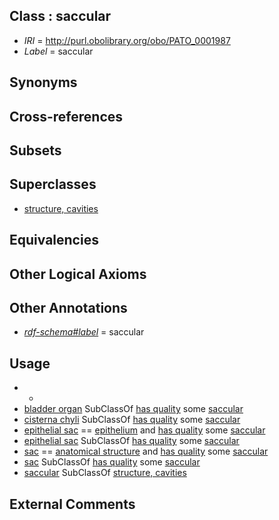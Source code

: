 
## Class : saccular

 * *IRI* = http://purl.obolibrary.org/obo/PATO_0001987
 * *Label* = saccular

## Synonyms


## Cross-references


## Subsets


## Superclasses

 * [structure, cavities](../../PATO/14/PATO_0002014.md)

## Equivalencies


## Other Logical Axioms


## Other Annotations

 * *[rdf-schema#label](../../el/rdf-schema#label.md)* = saccular

## Usage

 * -
 * [bladder organ](../../UBERON/07/UBERON_0018707.md) SubClassOf [has quality](../../RO/86/RO_0000086.md) some [saccular](../../PATO/87/PATO_0001987.md)
 * [cisterna chyli](../../UBERON/35/UBERON_0005435.md) SubClassOf [has quality](../../RO/86/RO_0000086.md) some [saccular](../../PATO/87/PATO_0001987.md)
 * [epithelial sac](../../UBERON/99/UBERON_0007499.md) == [epithelium](../../UBERON/83/UBERON_0000483.md) and [has quality](../../RO/86/RO_0000086.md) some [saccular](../../PATO/87/PATO_0001987.md)
 * [epithelial sac](../../UBERON/99/UBERON_0007499.md) SubClassOf [has quality](../../RO/86/RO_0000086.md) some [saccular](../../PATO/87/PATO_0001987.md)
 * [sac](../../UBERON/56/UBERON_0009856.md) == [anatomical structure](../../UBERON/61/UBERON_0000061.md) and [has quality](../../RO/86/RO_0000086.md) some [saccular](../../PATO/87/PATO_0001987.md)
 * [sac](../../UBERON/56/UBERON_0009856.md) SubClassOf [has quality](../../RO/86/RO_0000086.md) some [saccular](../../PATO/87/PATO_0001987.md)
 * [saccular](../../PATO/87/PATO_0001987.md) SubClassOf [structure, cavities](../../PATO/14/PATO_0002014.md)

## External Comments


